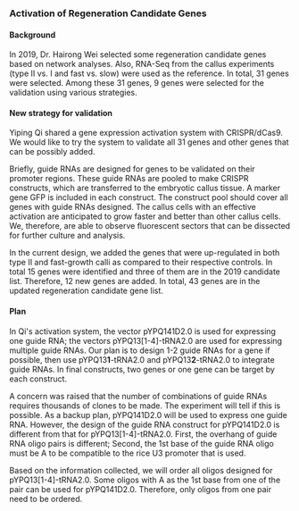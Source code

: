 ### Activation of Regeneration Candidate Genes

#### Background
 In 2019, Dr. Hairong Wei selected some regeneration candidate genes based on network analyses. Also, RNA-Seq from the callus experiments (type II vs. I and fast vs. slow) were used as the reference. In total, 31 genes were selected. Among these 31 genes, 9 genes were selected for the validation using various strategies.

#### New strategy for validation
 Yiping Qi shared a gene expression activation system with CRISPR/dCas9. We would like to try the system to validate all 31 genes and other genes that can be possibly added.

 Briefly, guide RNAs are designed for genes to be validated on their promoter regions. These guide RNAs are pooled to make CRISPR constructs, which are transferred to the embryotic callus tissue. A marker gene GFP is included in each construct. The construct pool should cover all genes with guide RNAs designed. The callus cells with an effective activation are anticipated to grow faster and better than other callus cells. We, therefore, are able to observe fluorescent sectors that can be dissected for further culture and analysis.

 In the current design, we added the genes that were up-regulated in both type II and fast-growth calli as compared to their respective controls. In total 15 genes were identified and three of them are in the 2019 candidate list. Therefore, 12 new genes are added. In total, 43 genes are in the updated regeneration candidate gene list.

#### Plan
 In Qi's activation system, the vector pYPQ141D2.0 is used for expressing one guide RNA; the vectors pYPQ13[1-4]-tRNA2.0 are used for expressing multiple guide RNAs. Our plan is to design 1-2 guide RNAs for a gene if possible, then use pYPQ13**1**-tRNA2.0 and pYPQ13**2**-tRNA2.0 to integrate guide RNAs. In final constructs, two genes or one gene can be target by each construct.

 A concern was raised that the number of combinations of guide RNAs requires thousands of clones to be made. The experiment will tell if this is possible. As a backup plan, pYPQ141D2.0 will be used to express one guide RNA. However, the design of the guide RNA construct for pYPQ141D2.0 is different from that for pYPQ13[1-4]-tRNA2.0. First, the overhang of guide RNA oligo pairs is different; Second, the 1st base of the guide RNA oligo must be A to be compatible to the rice U3 promoter that is used.

 Based on the information collected, we will order all oligos designed for pYPQ13[1-4]-tRNA2.0. Some oligos with A as the 1st base from one of the pair can be used for pYPQ141D2.0. Therefore, only oligos from one pair need to be ordered.

